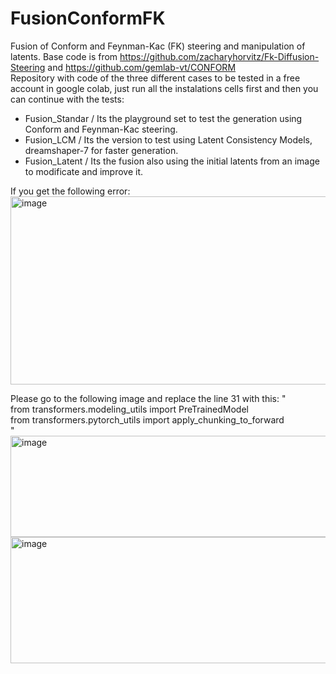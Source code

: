 # FusionConformFK
Fusion of Conform and Feynman-Kac (FK) steering and manipulation of latents. Base code is from https://github.com/zacharyhorvitz/Fk-Diffusion-Steering and https://github.com/gemlab-vt/CONFORM
<br/>
Repository with code of the three different cases to be tested in a free account in google colab, just run all the instalations cells first and then you can continue with the tests:
- Fusion_Standar / Its the playground set to test the generation using Conform and Feynman-Kac steering.
- Fusion_LCM / Its the version to test using Latent Consistency Models, dreamshaper-7 for faster generation.
- Fusion_Latent / Its the fusion also using the initial latents from an image to modificate and improve it.
  
If you get the following error:
<img width="975" height="301" alt="image" src="https://github.com/user-attachments/assets/cf319ce2-7e76-495d-bc9e-97c8a2ca1ac1" />

Please go to the following image and replace the line 31 with this: 
"
<br/>
from transformers.modeling_utils import PreTrainedModel
<br/>
from transformers.pytorch_utils import apply_chunking_to_forward
<br/>
"
<img width="975" height="162" alt="image" src="https://github.com/user-attachments/assets/4809c782-ca67-4bc3-baec-f777bd86b535" />
<img width="975" height="202" alt="image" src="https://github.com/user-attachments/assets/063ecf6b-7a1c-457c-8c93-84b6269a9ec9" />


